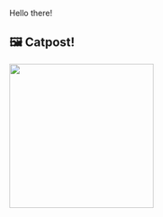 Hello there!



## 🖼️ Catpost!

<sub>
    <img src="https://cdn2.thecatapi.com/images/futI1_qvj.jpg" height="256">
</sub>


